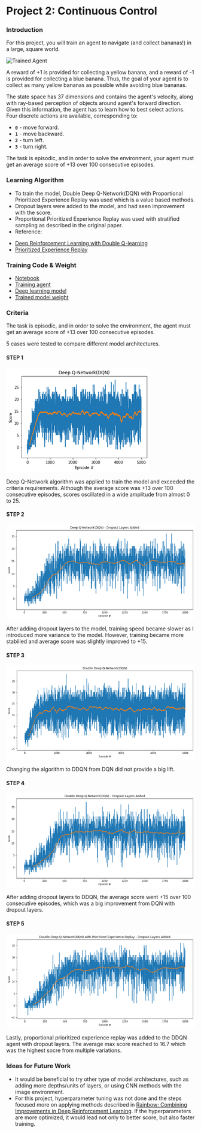 [//]: # (Image References)

[image1]: result/banana.gif "Trained Agent"
[image2]: result/DQN.png "Result of Deep Q-Network"
[image3]: result/DQN-wDropoutLayers.png "Result of Deep Q-Network after adding dropout layers"
[image4]: result/DDQN.png "Result of Double Deep Q-Network"
[image5]: result/DDQN-wDropoutLayers.png "Result of Deep Q-Network after adding dropout layers"
[image6]: result/DDQN-wDropoutLayers-PPER.png "Result of Deep Q-Network after adding dropout layers and proportional prioritized experience replay"


# Project 2: Continuous Control

### Introduction

For this project, you will train an agent to navigate (and collect bananas!) in a large, square world.

![Trained Agent][image1]

A reward of +1 is provided for collecting a yellow banana, and a reward of -1 is provided for collecting a blue banana.  Thus, the goal of your agent is to collect as many yellow bananas as possible while avoiding blue bananas.

The state space has 37 dimensions and contains the agent's velocity, along with ray-based perception of objects around agent's forward direction.  Given this information, the agent has to learn how to best select actions.  Four discrete actions are available, corresponding to:
- **`0`** - move forward.
- **`1`** - move backward.
- **`2`** - turn left.
- **`3`** - turn right.

The task is episodic, and in order to solve the environment, your agent must get an average score of +13 over 100 consecutive episodes.

### Learning Algorithm

* To train the model, Double Deep Q-Network(DQN) with Proportional Prioritized Experience Replay was used which is a value based methods.
* Dropout layers were added to the model, and had seen improvement with the score.
* Proportional Prioritized Experience Replay was used with stratified sampling as described in the original paper.
* Reference:
 - [Deep Reinforcement Learning with Double Q-learning](https://arxiv.org/abs/1509.06461)
 - [Prioritized Experience Replay](https://arxiv.org/abs/1511.05952)

### Training Code & Weight

* [Notebook](./Navigation.ipynb)
* [Training agent](./dqn_agent.py)
* [Deep learning model](./model.py)
* [Trained model weight](./model)

### Criteria

The task is episodic, and in order to solve the environment, the agent must get an average score of +13 over 100 consecutive episodes.

5 cases were tested to compare different model architectures.

#### STEP 1
![Result of Deep Q-Network][image2]

Deep Q-Network algorithm was applied to train the model and exceeded the criteria requirements. Although the average score was +13 over 100 consecutive episodes, scores oscillated in a wide amplitude from almost 0 to 25.

#### STEP 2
![Result of Deep Q-Network after adding dropout layers][image3]

After adding dropout layers to the model, training speed became slower as I introduced more variance to the model. However, training became more stabilied and average score was slightly improved to +15.

#### STEP 3
![Result of Double Deep Q-Network][image4]

Changing the algorithm to DDQN from DQN did not provide a big lift.

#### STEP 4
![Result of Deep Q-Network after adding dropout layers][image5]

After adding dropout layers to DDQN, the average score went +15 over 100 consecutive episodes, which was a big improvement from DQN with dropout layers.

#### STEP 5
![Result of Deep Q-Network after adding dropout layers and proportional prioritized experience replay][image6]

Lastly, proportional prioritized experience replay was added to the DDQN agent with dropout layers. The average max score reached to 16.7 which was the highest socre from multiple variations.

### Ideas for Future Work

* It would be beneficial to try other type of model architectures, such as adding more depths/units of layers, or using CNN methods with the image environment.
* For this project, hyperparameter tuning was not done and the steps focused more on applying methods described in [Rainbow: Combining Improvements in Deep Reinforcement Learning](https://arxiv.org/abs/1710.02298). If the hyperparameters are more optimized, it would lead not only to better score, but also faster training.